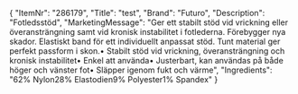 {
  "ItemNr": "286179",
  "Title": "test",
  "Brand": "Futuro",
  "Description": "Fotledsstöd",
  "MarketingMessage": "Ger ett stabilt stöd vid vrickning eller överansträngning samt vid kronisk instabilitet i fotlederna. Förebygger nya skador. Elastiskt band för ett individuellt anpassat stöd. Tunt material ger perfekt passform i skon.• Stabilt stöd vid vrickning, överansträngning och kronisk instabilitet• Enkel att använda• Justerbart, kan användas på både höger och vänster fot• Släpper igenom fukt och värme",
  "Ingredients": "62% Nylon28% Elastodien9% Polyester1% Spandex"
}